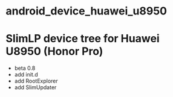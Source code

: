 # android_device_huawei_u8950

SlimLP device tree for Huawei U8950 (Honor Pro)
=============
* beta 0.8
* add init.d
* add RootExplorer
* add SlimUpdater 
